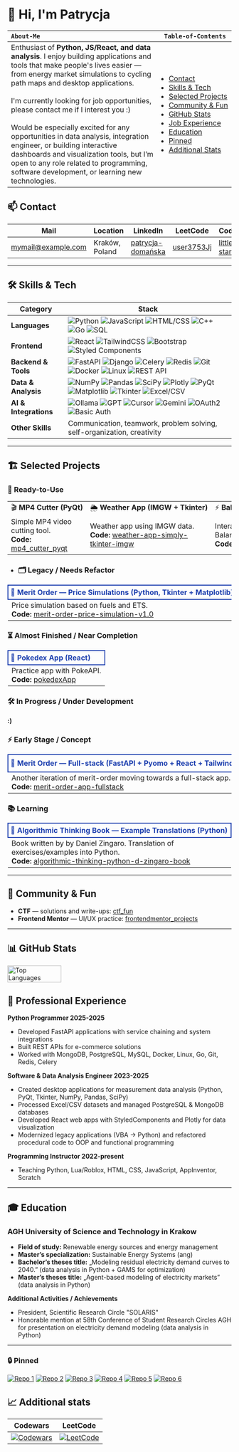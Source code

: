 # 👋 Hi, I'm **Patrycja**

<table>
  <thead>
  <tr>
    <th style="white-space: nowrap; text-align:left;"><code>About-Me</code></th>
    <th style="white-space: nowrap;"><code>Table&#8209;of&#8209;Contents</code></th>
  </tr>
  </thead>
  <tbody>
  <tr>
    <td style="vertical-align: top;">
      Enthusiast of <b>Python, JS/React, and data analysis</b>. I enjoy building applications and tools that make people's lives easier — from energy market simulations to cycling path maps and desktop applications.<br><br>
      I'm currently looking for job opportunities, please contact me if I interest you :)<br><br>
      Would be especially excited for any opportunities in data analysis, integration engineer, or building interactive dashboards and visualization tools, but I’m open to any role related to programming, software development, or learning new technologies.
    </td>
    <td>
      <ul style="padding-left: 15px; margin: 0;">
        <li><a href="#-contact">Contact</a></li>
        <li><a href="#%EF%B8%8F-skills--tech">Skills<span style="white-space:nowrap"> & <span style="white-space:nowrap">Tech</a></li>
        <li><a href="#%EF%B8%8F-selected-projects">Selected<span style="white-space:nowrap">&nbsp;Projects</a></li>
        <li><a href="#-community--fun">Community<span style="white-space:nowrap">&nbsp;&&nbsp;<span style="white-space:nowrap">Fun</a></li>
        <li><a href="#-github-stats">GitHub<span style="white-space:nowrap"> Stats</a></li>
        <li><a href="#-professional-experience">Job<span style="white-space:nowrap"> Experience</a></li>
        <li><a href="#-education">Education</a></li>
        <li><a href="#-pinned">Pinned</a></li>
        <li><a href="#-additional-stats">Additional<span style="white-space:nowrap"> Stats</a></li>
    </ul>
    </td>
  </tr>
  </tbody>
</table>
      
## 📫 Contact

| **Mail** | **Location** | **LinkedIn** | **LeetCode** | **Codewars** | **GitHub** |
|----------|--------------|--------------|--------------|--------------|------------|
| mymail@example.com | Kraków, Poland | [patrycja-domańska](https://www.linkedin.com/in/patrycja-doma%C5%84ska-a45bb4227) | [user3753Jj](https://leetcode.com/u/user3753Jj/) | [little-star45](https://www.codewars.com/users/little-star45) | [little-star45](https://github.com/little-star45) |

---
## 🛠️ Skills & Tech

| Category                 | Stack |
|--------------------------|-------|
| **Languages**            | ![Python](https://img.shields.io/badge/Python-intermediate-7CFC00?style=flat&logo=python&logoColor=white) ![JavaScript](https://img.shields.io/badge/JS/React-intermediate-7CFC00?style=flat&logo=javascript&logoColor=white) ![HTML/CSS](https://img.shields.io/badge/HTML%2FCSS-intermediate-7CFC00?style=flat&logo=html5&logoColor=white) ![C++](https://img.shields.io/badge/C++-basic-lightblue?style=flat&logo=c%2B%2B&logoColor=white) ![Go](https://img.shields.io/badge/Go-basic-lightblue?style=flat&logo=go&logoColor=white) ![SQL](https://img.shields.io/badge/SQL-basic-lightblue?style=flat&logo=mysql&logoColor=white) |
| **Frontend**             | ![React](https://img.shields.io/badge/React-intermediate-7CFC00?style=flat&logo=react&logoColor=white) ![TailwindCSS](https://img.shields.io/badge/TailwindCSS-basic-lightblue?style=flat&logo=tailwind-css&logoColor=white) ![Bootstrap](https://img.shields.io/badge/Bootstrap-7952B3?style=flat&logo=bootstrap&logoColor=white) ![Styled Components](https://img.shields.io/badge/Styled_Components-DB7093?style=flat&logo=styled-components&logoColor=white) |
| **Backend & Tools**      | ![FastAPI](https://img.shields.io/badge/FastAPI-intermediate-7CFC00?style=flat&logo=fastapi&logoColor=white) ![Django](https://img.shields.io/badge/Django-basic-lightblue?style=flat&logo=django&logoColor=white) ![Celery](https://img.shields.io/badge/Celery-basic-lightblue?style=flat) ![Redis](https://img.shields.io/badge/Redis-basic-lightblue?style=flat&logo=redis&logoColor=white) ![Git](https://img.shields.io/badge/Git-basic-lightblue?style=flat&logo=git&logoColor=white) ![Docker](https://img.shields.io/badge/Docker-basic-lightblue?style=flat&logo=docker&logoColor=white) ![Linux](https://img.shields.io/badge/Linux-basic-lightblue?style=flat&logo=linux&logoColor=white) ![REST API](https://img.shields.io/badge/REST_API-8B4513?style=flat) |
| **Data & Analysis**      | ![NumPy](https://img.shields.io/badge/NumPy-013243?style=flat&logo=numpy&logoColor=white) ![Pandas](https://img.shields.io/badge/Pandas-150458?style=flat&logo=pandas&logoColor=white) ![SciPy](https://img.shields.io/badge/SciPy-8CAAE6?style=flat&logo=scipy&logoColor=white) ![Plotly](https://img.shields.io/badge/Plotly-FF3D00?style=flat&logo=plotly&logoColor=white) ![PyQt](https://img.shields.io/badge/PyQt-41CD52?style=flat) ![Matplotlib](https://img.shields.io/badge/Matplotlib-11557C?style=flat)  ![Tkinter](https://img.shields.io/badge/Tkinter-FF6347?style=flat) ![Excel/CSV](https://img.shields.io/badge/Excel/CSV-217346?style=flat&logo=microsoft-excel&logoColor=white) |
| **AI & Integrations**    | ![Ollama](https://img.shields.io/badge/Ollama-00CED1?style=flat&logo=ollama&logoColor=white) ![GPT](https://img.shields.io/badge/GPT-FF9900?style=flat) ![Cursor](https://img.shields.io/badge/Cursor-6C63FF?style=flat) ![Gemini](https://img.shields.io/badge/Gemini-4B0082?style=flat)  ![OAuth2](https://img.shields.io/badge/OAuth2-FFA500?style=flat) ![Basic Auth](https://img.shields.io/badge/Basic_Auth-808080?style=flat) |
| **Other Skills**         | Communication, teamwork, problem solving, self-organization, creativity |

---
## 🏗️ Selected Projects

### 🚀 Ready-to-Use

<table>
  <tr>
    <td style="white-space: nowrap;">🎬 <b>MP4 Cutter (PyQt)</b></td>
    <td style="white-space: nowrap;">🌦️ <b>Weather App (IMGW + Tkinter)</b></td>
    <td style="white-space: nowrap;">⚡ <b>Balancing Market (React + Plotly)</b></td>
  </tr>
  <tr>
    <td>Simple MP4 video cutting tool. <br> <b>Code:</b> <a href="https://github.com/little-star45/mp4_cutter_pyqt">mp4_cutter_pyqt</a></td>
    <td>Weather app using IMGW data. <br> <b>Code:</b> <a href="https://github.com/little-star45/weather-app-simply-tkinter-imgw">weather-app-simply-tkinter-imgw</a></td>
    <td>Interactive exploration of Polish Balancing Market. <br> <b>Code:</b> <a href="https://github.com/little-star45/balancing-market-app-web">balancing-market-app-web</a></td>
  </tr>
</table>

* ### 🗂️ Legacy / Needs Refactor
<table>
  <tr>
    <td style="white-space: nowrap; font-weight:bold; border: 2px solid #1E40AF; padding:5px; color:#1E40AF;">🧮 <b>Merit Order — Price Simulations (Python, Tkinter + Matplotlib)</b></td>
  </tr>
  <tr>
    <td>
      Price simulation based on fuels and ETS.<br>
      <b>Code:</b> <a href="https://github.com/little-star45/merit-order-price-simulation-v1.0">merit-order-price-simulation-v1.0</a>
    </td>
  </tr>
</table>

### ⏳ Almost Finished / Near Completion
<table>
  <tr>
    <td style="white-space: nowrap; font-weight:bold; border: 2px solid #1E40AF; padding:5px; color:#1E40AF;">🎒 <b>Pokedex App (React) </b></td>
  </tr>
  <tr>
    <td>
      Practice app with PokeAPI.<br>
      <b>Code:</b> <a href="https://github.com/little-star45/pokedexApp">pokedexApp</a>
    </td>
  </tr>
</table>

### 🛠️ In Progress / Under Development

#### :)

### ⚡ Early Stage / Concept
<table>
  <tr>
    <td style="white-space: nowrap; font-weight:bold; border: 2px solid #1E40AF; padding:5px; color:#1E40AF;">🔧 <b>Merit Order — Full-stack (FastAPI + Pyomo + React + TailwindCSS)</b></td>
    <td style="white-space: nowrap; font-weight:bold; border: 2px solid #1E40AF; padding:5px; color:#1E40AF;">🚲 <b>Cyclo KRK — Bikepaths Map (FastAPI + GraphHopper + React + TailwindCSS)</b></td>
  </tr>
  <tr>
    <td>
      Another iteration of merit-order moving towards a full-stack app.<br>
      <b>Code:</b> <a href="https://github.com/little-star45/merit-order-app-fullstack">merit-order-app-fullstack</a>
    </td>
    <td>
      App for planning bike routes with path priority — safer and more enjoyable.<br>
      <b>Code:</b> <a href="https://github.com/little-star45/cyclo-krk-bikepaths-map">cyclo-krk-bikepaths-map</a>
    </td>
  </tr>
</table>

### 📚 Learning
<table>
  <tr>
    <td style="white-space: nowrap; font-weight:bold; border: 2px solid #1E40AF; padding:5px; color:#1E40AF;">🐍 <b>Algorithmic Thinking Book — Example Translations (Python)</b></td>
  </tr>
  <tr>
    <td>
      Book written by by Daniel Zingaro. 
      Translation of exercises/examples into Python.<br>
      <b>Code:</b> <a href="https://github.com/little-star45/algorithmic-thinking-python-d-zingaro-book">algorithmic-thinking-python-d-zingaro-book</a>
    </td>
  </tr>
</table>

---
## 🤝 Community & Fun
* **CTF** — solutions and write-ups: [ctf_fun](https://github.com/little-star45/ctf_fun)
* **Frontend Mentor** — UI/UX practice: [frontendmentor_projects](https://github.com/little-star45/frontendmentor_projects)
---
## 📊 GitHub Stats
<div style="display: flex; gap: 10px; flex-wrap: wrap;">
  <!--<img src="https://github-readme-stats.vercel.app/api?username=little-star45&show_icons=true&theme=tokyonight" alt="Patrycja's GitHub Stats" width="49%"/>-->
  <img src="https://github-readme-stats.vercel.app/api/top-langs/?username=little-star45&layout=compact&theme=tokyonight" alt="Top Languages" width="49%"/>
</div>

## 💼 Professional Experience
**Python Programmer 2025-2025**
- Developed FastAPI applications with service chaining and system integrations
- Built REST APIs for e-commerce solutions
- Worked with MongoDB, PostgreSQL, MySQL, Docker, Linux, Go, Git, Redis, Celery

**Software & Data Analysis Engineer 2023-2025**
- Created desktop applications for measurement data analysis (Python, PyQt, Tkinter, NumPy, Pandas, SciPy)
- Processed Excel/CSV datasets and managed PostgreSQL & MongoDB databases
- Developed React web apps with StyledComponents and Plotly for data visualization
- Modernized legacy applications (VBA → Python) and refactored procedural code to OOP and functional programming

**Programming Instructor 2022-present**
- Teaching Python, Lua/Roblox, HTML, CSS, JavaScript, AppInventor, Scratch

---
## 🎓 Education
### **AGH University of Science and Technology in Krakow**
- **Field of study:** Renewable energy sources and energy management
- **Master’s specialization:** Sustainable Energy Systems (ang)
- **Bachelor’s theses title:** „Modeling residual electricity demand curves to 2040.” (data analysis in Python + GAMS for optimization)
- **Master’s theses title:** „Agent-based modeling of electricity markets” (data analysis in Python)
  
**Additional Activities / Achievements**
- President, Scientific Research Circle "SOLARIS"
- Honorable mention at 58th Conference of Student Research Circles AGH for presentation on electricity demand modeling (data analysis in Python)

---

### 🔒 Pinned
[![Repo 1](https://github-readme-stats.vercel.app/api/pin/?username=little-star45&repo=cyclo-krk-bikepaths-map&show_owner=true&theme=tokyonight)](https://github.com/little-star45/cyclo-krk-bikepaths-map)
[![Repo 2](https://github-readme-stats.vercel.app/api/pin/?username=little-star45&repo=balancing-market-app-web&show_owner=true&theme=tokyonight)](https://github.com/little-star45/balancing-market-app-web)
[![Repo 3](https://github-readme-stats.vercel.app/api/pin/?username=little-star45&repo=merit-order-price-simulation-v1.0&show_owner=true&theme=tokyonight)](https://github.com/little-star45/merit-order-price-simulation-v1.0)
[![Repo 4](https://github-readme-stats.vercel.app/api/pin/?username=little-star45&repo=mp4_cutter_pyqt&show_owner=true&theme=tokyonight)](https://github.com/little-star45/mp4_cutter_pyqt)
[![Repo 5](https://github-readme-stats.vercel.app/api/pin/?username=little-star45&repo=weather-app-simply-tkinter-imgw&show_owner=true&theme=tokyonight)](https://github.com/little-star45/weather-app-simply-tkinter-imgw)
[![Repo 6](https://github-readme-stats.vercel.app/api/pin/?username=little-star45&repo=pokedexApp&show_owner=true&theme=tokyonight)](https://github.com/little-star45/pokedexApp)

## 📈 Additional stats

| Codewars | LeetCode |
|----------|----------|
| [![Codewars](https://github.r2v.ch/codewars?user=little-star45&name=true&top_languages=true&stroke=%23b362ff&theme=nord)](https://www.codewars.com/users/little-star45) | [![LeetCode](https://leetcard.jacoblin.cool/little-star45?ext=#)](https://leetcode.com/little-star45) |


